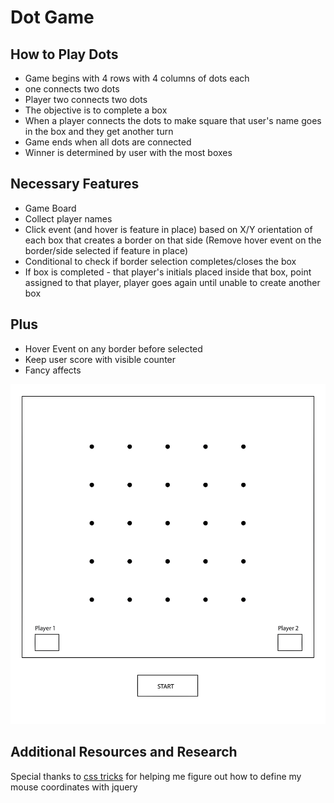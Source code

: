 # Dot Game

## How to Play Dots

* Game begins with 4 rows with 4 columns of dots each
*  one connects two dots
* Player two connects two dots
* The objective is to complete a box
* When a player connects the dots to make square that user's name goes in the box and they get another turn
* Game ends when all dots are connected
* Winner is determined by user with the most boxes

## Necessary Features

* Game Board
* Collect player names
* Click event (and hover is feature in place) based on X/Y orientation of each box that creates a border on that side (Remove hover event on the border/side selected if feature in place)
* Conditional to check if border selection completes/closes the box
* If box is completed - that player's initials placed inside that box, point assigned to that player, player goes again until unable to create another box



## Plus
* Hover Event on any border before selected
* Keep user score with visible counter
* Fancy affects

![ScreenShot](wireframe.png)

## Additional Resources and Research

Special thanks to [css tricks]((https://css-tricks.com/snippets/jquery/get-x-y-mouse-coordinates/)) for helping me figure out how to define my mouse coordinates with jquery



